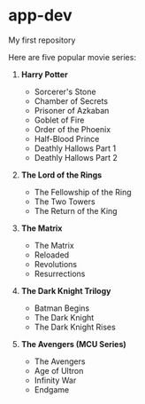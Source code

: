 # app-dev
My first repository

Here are five popular movie series:

1. **Harry Potter**
   - Sorcerer's Stone
   - Chamber of Secrets
   - Prisoner of Azkaban
   - Goblet of Fire
   - Order of the Phoenix
   - Half-Blood Prince
   - Deathly Hallows Part 1
   - Deathly Hallows Part 2

2. **The Lord of the Rings**
   - The Fellowship of the Ring
   - The Two Towers
   - The Return of the King

3. **The Matrix**
   - The Matrix
   - Reloaded
   - Revolutions
   - Resurrections

4. **The Dark Knight Trilogy**
   - Batman Begins
   - The Dark Knight
   - The Dark Knight Rises

5. **The Avengers (MCU Series)**
   - The Avengers
   - Age of Ultron
   - Infinity War
   - Endgame
